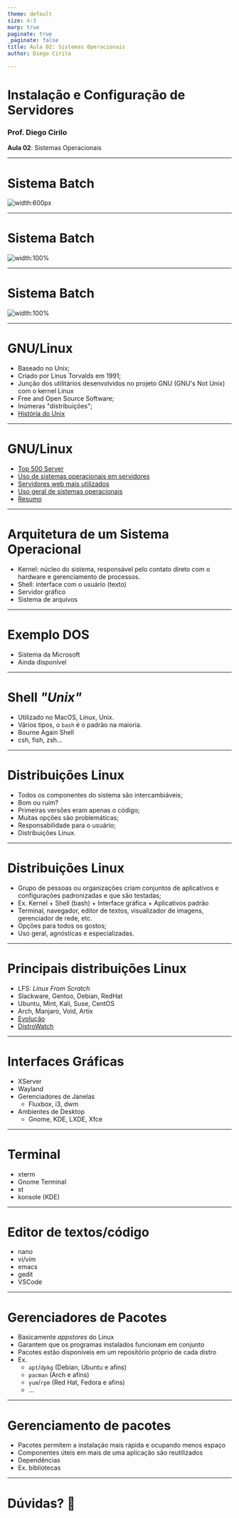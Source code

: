 ```yaml
---
theme: default
size: 4:3
marp: true
paginate: true
_paginate: false
title: Aula 02: Sistemas Operacionais
author: Diego Cirilo

---
```

<style>
img {
  display: block;
  margin: 0 auto;
}
</style>

# <!-- fit --> Instalação e Configuração de Servidores

### Prof. Diego Cirilo

**Aula 02**: Sistemas Operacionais

---
# Sistema Batch

![width:600px](../img/batch1.png)

---
# Sistema Batch

![width:100%](../img/batch2.png)

---
# Sistema Batch

![width:100%](../img/batch3.png)

---
# GNU/Linux
- Baseado no Unix;
- Criado por Linus Torvalds em 1991;
- Junção dos utilitários desenvolvidos no projeto GNU (GNU's Not Unix) com o kernel Linux
- Free and Open Source Software;
- Inúmeras "distribuições";
- [História do Unix](https://en.wikipedia.org/wiki/History_of_Unix#/media/File:Unix_history-simple.svg)

---
# GNU/Linux
- [Top 500 Server](https://www.top500.org/statistics/details/osfam/1/)
- [Uso de sistemas operacionais em servidores](https://w3techs.com/technologies/overview/operating_system)
- [Servidores web mais utilizados](https://w3techs.com/technologies/overview/web_server)
- [Uso geral de sistemas operacionais](https://gs.statcounter.com/os-market-share#monthly-202111-202210)
- [Resumo](https://en.wikipedia.org/wiki/Usage_share_of_operating_systems)

---
# Arquitetura de um Sistema Operacional
- Kernel: núcleo do sistema, responsável pelo contato direto com o hardware e gerenciamento de processos.
- Shell: interface com o usuário (texto)
- Servidor gráfico
- Sistema de arquivos

---
# Exemplo DOS
- Sistema da Microsoft
- Ainda disponível

---
# Shell *"Unix"*
- Utilizado no MacOS, Linux, Unix.
- Vários tipos, o `bash` é o padrão na maioria.
- Bourne Again Shell
- csh, fish, zsh...

---
# Distribuições Linux
- Todos os componentes do sistema são intercambiáveis;
- Bom ou ruim?
- Primeiras versões eram apenas o código;
- Muitas opções são problemáticas;
- Responsabilidade para o usuário;
- Distribuições Linux.
 
---
# Distribuições Linux
- Grupo de pessoas ou organizações criam conjuntos de aplicativos e configurações padronizadas e que são testadas;
- Ex. Kernel + Shell (bash) + Interface gráfica + Aplicativos padrão
- Terminal, navegador, editor de textos, visualizador de imagens, gerenciador de rede, etc.
- Opções para todos os gostos;
- Uso geral, agnósticas e especializadas.

---
# Principais distribuições Linux
- LFS: *Linux From Scratch*
- Slackware, Gentoo, Debian, RedHat
- Ubuntu, Mint, Kali, Suse, CentOS
- Arch, Manjaro, Void, Artix
- [Evolução](https://upload.wikimedia.org/wikipedia/commons/8/8c/Linux_Distribution_Timeline_Dec._2020.svg)
- [DistroWatch](https://distrowatch.com/)

---
# Interfaces Gráficas
- XServer
- Wayland
- Gerenciadores de Janelas
    - Fluxbox, i3, dwm
- Ambientes de Desktop
    - Gnome, KDE, LXDE, Xfce

---
# Terminal
- xterm
- Gnome Terminal
- st
- konsole (KDE)

---
# Editor de textos/código
- nano
- vi/vim
- emacs
- gedit
- VSCode

---
# Gerenciadores de Pacotes
- Basicamente *appstores* do Linux
- Garantem que os programas instalados funcionam em conjunto
- Pacotes estão disponíveis em um repositório próprio de cada distro
- Ex. 
    - `apt`/`dpkg` (Debian, Ubuntu e afins)
    - `pacman` (Arch e afins)
    - `yum`/`rpm` (Red Hat, Fedora e afins)
    - ...
---
# Gerenciamento de pacotes
- Pacotes permitem a instalação mais rápida e ocupando menos espaço
- Componentes úteis em mais de uma aplicação são reutilizados
- Dependências
- Ex. bibliotecas
---
# <!--fit--> Dúvidas? 🤔
